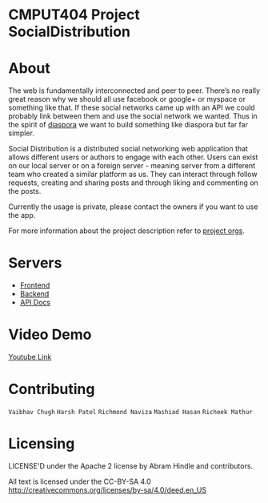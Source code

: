 
CMPUT404 Project SocialDistribution
===================================

# About
The web is fundamentally interconnected and peer to peer. There’s no really great reason why we should all use facebook or google+ or myspace or something like that. If these social networks came up with an API we could probably link between them and use the social network we wanted. Thus in the spirit of [diaspora](https://diasporafoundation.org/) we want to build something like diaspora but far far simpler.

Social Distribution is a distributed social networking web application that allows different users or authors to engage with each other. Users can exist on our local server or on a foreign server - meaning server from a different team who created a similar platform as us. They can interact through follow requests, creating and sharing posts and through liking and commenting on the posts.

Currently the usage is private, please contact the owners if you want to use the app.


For more information about the project description refer to [project orgs](https://github.com/CMPUT-404-Project/Group-Project/blob/main/project.org).

# Servers 
- [Frontend](https://social-team-18.netlify.app/)
- [Backend](https://distributed-social-net.herokuapp.com/)
- [API Docs](https://distributed-social-net.herokuapp.com/docs/)

# Video Demo
[Youtube Link](https://www.youtube.com/watch?v=oG_Q2Qpo_tc)


# Contributing

`Vaibhav Chugh`
`Harsh Patel`
`Richmond Naviza`
`Mashiad Hasan`
`Richeek Mathur`




# Licensing
LICENSE'D under the Apache 2 license by Abram Hindle and contributors.

All text is licensed under the CC-BY-SA 4.0 http://creativecommons.org/licenses/by-sa/4.0/deed.en_US
